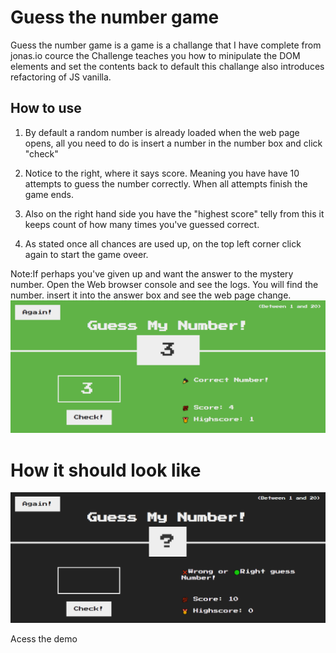 #  Guess the number game

Guess the number game is a game
is a challange  that I have complete from jonas.io cource 
the Challenge teaches you how to minipulate the DOM elements and set the contents back to default this challange also introduces refactoring of JS vanilla.



## How to use

1. By default a random number is already loaded when the web page opens, all you need to do is insert a number in the number box and click "check"

2. Notice to the right, where it says score. Meaning you have have 10 attempts to guess the number correctly. When all attempts finish the game ends.

3. Also on the right hand side you have the "highest score" telly from this it keeps count of how many times you've guessed correct.

4. As stated once all chances are used up, on the top left corner click again to start the game oveer.

Note:If perhaps you've given up and want the answer to the mystery number. Open the Web browser console and see the logs. You will find the number. insert it into the answer box and see the web page change.
![Guess correct](./src/img/RightAnswer.png)

# How it should look like
![Guess correct](./src/img/preview.png)

Acess the demo <a herf="HTTPS://MONNUS.GITHUB.IO/GUESSNUMBERTS/" target="_blank" alt="Preview of app">



